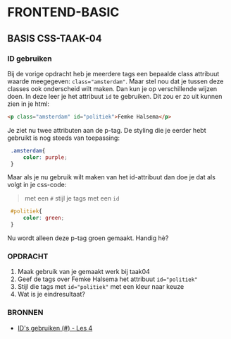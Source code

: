 # FRONTEND-BASIC

## BASIS CSS-TAAK-04

### ID gebruiken

Bij de vorige opdracht heb je meerdere tags een bepaalde class attribuut waarde meegegeven: `class="amsterdam"`. Maar stel nou dat je tussen deze classes ook onderscheid wilt maken. Dan kun je op verschillende wijzen doen. In deze leer je het attribuut `id` te gebruiken. Dit zou er zo uit kunnen zien in je html:

```html
<p class="amsterdam" id="politiek">Femke Halsema</p>
```

Je ziet nu twee attributen aan de p-tag. De styling die je eerder hebt gebruikt is nog steeds van toepassing:

```css
 .amsterdam{
     color: purple;
 }
```

Maar als je nu gebruik wilt maken van het id-attribuut dan doe je dat als volgt in je css-code:

> met een `#` stijl je tags met een `id`

```css
 #politiek{
     color: green;
 }
```
Nu wordt alleen deze p-tag groen gemaakt. Handig hè?


### OPDRACHT

1. Maak gebruik van je gemaakt werk bij taak04
2. Geef de tags over Femke Halsema het attribuut `id="politiek"`
3. Stijl die tags met `id="politiek"` met een kleur naar keuze
4. Wat is je eindresultaat?

### BRONNEN

- [ID's gebruiken (#) - Les 4](https://www.youtube.com/watch?v=ryI9-j0OFXw)
